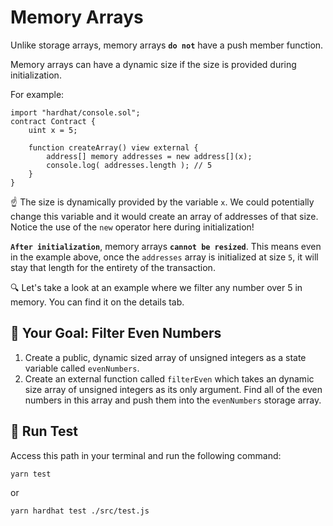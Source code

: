 # Memory Arrays

Unlike storage arrays, memory arrays **`do not`** have a push member function.

Memory arrays can have a dynamic size if the size is provided during initialization.

For example:

```solidity
import "hardhat/console.sol";
contract Contract {
	uint x = 5;

	function createArray() view external {
		address[] memory addresses = new address[](x);
		console.log( addresses.length ); // 5
	}
}
```

☝️ The size is dynamically provided by the variable `x`. We could potentially change this variable and it would create an array of addresses of that size. Notice the use of the `new` operator here during initialization!

**`After initialization`**, memory arrays **`cannot be resized`**. This means even in the example above, once the `addresses` array is initialized at size `5`, it will stay that length for the entirety of the transaction.

🔍 Let's take a look at an example where we filter any number over 5 in memory. You can find it on the details tab.

## 🏁 Your Goal: Filter Even Numbers

1. Create a public, dynamic sized array of unsigned integers as a state variable called `evenNumbers`.
2. Create an external function called `filterEven` which takes an dynamic size array of unsigned integers as its only argument. Find all of the even numbers in this array and push them into the `evenNumbers` storage array.

## 🧪 Run Test
Access this path in your terminal and run the following command:

```bash
yarn test
```
or

```bash
yarn hardhat test ./src/test.js
```